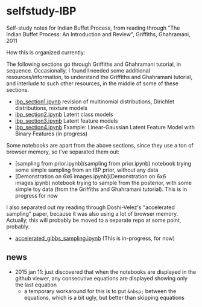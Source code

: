 # selfstudy-IBP
Self-study notes for Indian Buffet Process, from reading through "The Indian Buffet Process: An Introduction and Review", Griffiths, Ghahramani, 2011

How this is organized currently:

The following sections go through Griffiths and Ghahramani tutorial, in sequence.  Occasionally, I found I needed
some additional resources/information, to understand the Griffiths and Ghahramani tutorial, and interlude to such
other resources, in the middle of some of these sections.

- [ibp_section1.ipynb](ibp_section1.ipynb) revision of multinomial distributions, Dirichlet distributions, mixture models
- [ibp_section2.ipynb](ibp_section2.ipynb) Latent class models
- [ibp_section3.ipynb](ibp_section3.ipynb) Latent feature models
- [ibp_section4.ipynb](ibp_section4.ipynb) Example: Linear-Gaussian Latent Feature Model with Binary Features (in progress)

Some notebooks are apart from the above sections, since they use a ton of browser memory, so I've separated them out:

- [sampling from prior.ipynb](sampling from prior.ipynb)  notebook trying some simple sampling from an IBP prior, without any data
- [Demonstration on 6x6 images.ipynb](Demonstration on 6x6 images.ipynb) notebook trying to sample from the posterior, with some simple toy data (from the Griffiths and Ghahramani tutorial).  This is in progress for now

I also separated out my reading through Doshi-Velez's "accelerated sampling" paper, because it was also using a lot of browser memory.  Actually, this will probably be moved to a separate repo at some point, probably.

- [accelerated_gibbs_sampling.ipynb](accelerated_gibbs_sampling.ipynb) (This is in-progress, for now)

## news

- 2015 jan 11: just discovered that when the notebooks are displayed in the github viewer, any consecutive equations are displayed showing only the last equation
  - a temporary workaround for this is to put `&nbsp;` between the equations, which is a bit ugly, but better than skipping equations
